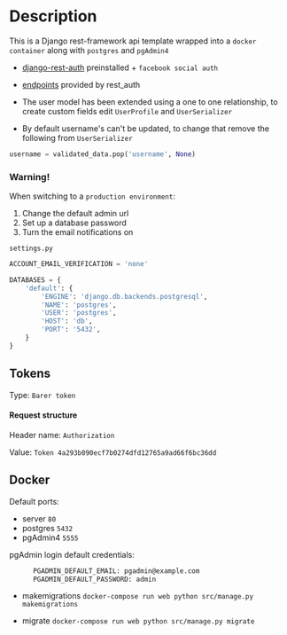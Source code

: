 # Description
This is a Django rest-framework api template wrapped into a `docker container` along with `postgres` and `pgAdmin4`

- [django-rest-auth](https://django-rest-auth.readthedocs.io/en/latest/introduction.html) preinstalled + `facebook social auth`

- [endpoints](https://django-rest-auth.readthedocs.io/en/latest/api_endpoints.html) provided by rest_auth

- The user model has been extended using a one to one relationship, to create custom fields edit `UserProfile` and `UserSerializer`

- By default username's can't be updated, to change that remove the following from `UserSerializer`
```python
username = validated_data.pop('username', None)
```

### Warning!

When switching to a `production environment`:
 1. Change the default admin url
 2. Set up a database password
 3. Turn the email notifications on
 
`settings.py`
```python
ACCOUNT_EMAIL_VERIFICATION = 'none'

DATABASES = {
    'default': {
        'ENGINE': 'django.db.backends.postgresql',
        'NAME': 'postgres',
        'USER': 'postgres',
        'HOST': 'db',
        'PORT': '5432',
    }
}
```
## Tokens 

Type: `Barer token`

#### Request structure

Header name: `Authorization`

Value: `Token 4a293b090ecf7b0274dfd12765a9ad66f6bc36dd`


## Docker
Default ports:
- server `80`
- postgres `5432`
- pgAdmin4 `5555` 

pgAdmin login default credentials:
```dockerfile
      PGADMIN_DEFAULT_EMAIL: pgadmin@example.com
      PGADMIN_DEFAULT_PASSWORD: admin
```


- makemigrations
`docker-compose run web python src/manage.py makemigrations`

- migrate
`docker-compose run web python src/manage.py migrate`
